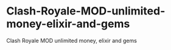 # Clash-Royale-MOD-unlimited-money-elixir-and-gems
Clash Royale MOD unlimited money, elixir and gems
